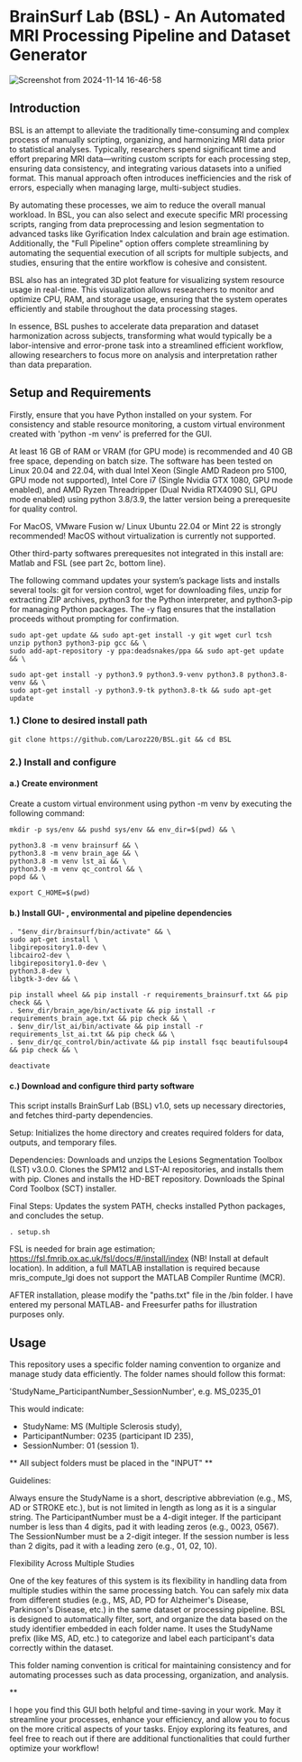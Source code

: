 # BrainSurf Lab (BSL) - An Automated MRI Processing Pipeline and Dataset Generator

![Screenshot from 2024-11-14 16-46-58](https://github.com/user-attachments/assets/f366e0ec-35f2-44bf-a42a-651992c0188a)

## Introduction
BSL is an attempt to alleviate the traditionally time-consuming and complex process of manually scripting, organizing, and harmonizing MRI data prior to statistical analyses. Typically, researchers spend significant time and effort preparing MRI data—writing custom scripts for each processing step, ensuring data consistency, and integrating various datasets into a unified format. This manual approach often introduces inefficiencies and the risk of errors, especially when managing large, multi-subject studies.

By automating these processes, we aim to reduce the overall manual workload. In BSL, you can also select and execute specific MRI processing scripts, ranging from data preprocessing and lesion segmentation to advanced tasks like Gyrification Index calculation and brain age estimation. Additionally, the "Full Pipeline" option offers complete streamlining by automating the sequential execution of all scripts for multiple subjects, and studies, ensuring that the entire workflow is cohesive and consistent.

BSL also has an integrated 3D plot feature for visualizing system resource usage in real-time. This visualization allows researchers to monitor and optimize CPU, RAM, and storage usage, ensuring that the system operates efficiently and stabile throughout the data processing stages.

In essence, BSL pushes to accelerate data preparation and dataset harmonization across subjects, transforming what would typically be a labor-intensive and error-prone task into a streamlined efficient workflow, allowing researchers to focus more on analysis and interpretation rather than data preparation.

## Setup and Requirements
Firstly, ensure that you have Python installed on your system. For consistency and stable resource monitoring, a custom virtual environment created with 'python -m venv' is preferred for the GUI.

At least 16 GB of RAM or VRAM (for GPU mode) is recommended and 40 GB free space, depending on batch size. The software has been tested on Linux 20.04 and 22.04, with dual Intel Xeon (Single AMD Radeon pro 5100, GPU mode not supported), Intel Core i7 (Single Nvidia GTX 1080, GPU mode enabled), and AMD Ryzen Threadripper (Dual Nvidia RTX4090 SLI, GPU mode enabled) using python 3.8/3.9, the latter version being a prerequesite for quality control. 

For MacOS, VMware Fusion w/ Linux Ubuntu 22.04 or Mint 22 is strongly recommended! MacOS without virtualization is currently not supported. 

Other third-party softwares prerequesites not integrated in this install are: Matlab and FSL (see part 2c, bottom line).

The following command updates your system’s package lists and installs several tools: git for version control, wget for downloading files, unzip for extracting ZIP archives, python3 for the Python interpreter, and python3-pip for managing Python packages. The -y flag ensures that the installation proceeds without prompting for confirmation.

```
sudo apt-get update && sudo apt-get install -y git wget curl tcsh unzip python3 python3-pip gcc && \
sudo add-apt-repository -y ppa:deadsnakes/ppa && sudo apt-get update && \

sudo apt-get install -y python3.9 python3.9-venv python3.8 python3.8-venv && \
sudo apt-get install -y python3.9-tk python3.8-tk && sudo apt-get update
```

### 1.) Clone to desired install path
```
git clone https://github.com/Laroz220/BSL.git && cd BSL
```
### 2.) Install and configure

#### a.) Create environment
Create a custom virtual environment using python -m venv by executing the following command:
```
mkdir -p sys/env && pushd sys/env && env_dir=$(pwd) && \

python3.8 -m venv brainsurf && \
python3.8 -m venv brain_age && \
python3.8 -m venv lst_ai && \
python3.9 -m venv qc_control && \
popd && \

export C_HOME=$(pwd)
```

#### b.) Install GUI- , environmental and pipeline dependencies
```
. "$env_dir/brainsurf/bin/activate" && \
sudo apt-get install \
libgirepository1.0-dev \
libcairo2-dev \
libgirepository1.0-dev \
python3.8-dev \
libgtk-3-dev && \

pip install wheel && pip install -r requirements_brainsurf.txt && pip check && \
. $env_dir/brain_age/bin/activate && pip install -r requirements_brain_age.txt && pip check && \
. $env_dir/lst_ai/bin/activate && pip install -r requirements_lst_ai.txt && pip check && \
. $env_dir/qc_control/bin/activate && pip install fsqc beautifulsoup4 && pip check && \

deactivate
```

#### c.) Download and configure third party software
This script installs BrainSurf Lab (BSL) v1.0, sets up necessary directories, and fetches third-party dependencies.

Setup: Initializes the home directory and creates required folders for data, outputs, and temporary files.

Dependencies:
Downloads and unzips the Lesions Segmentation Toolbox (LST) v3.0.0.
Clones the SPM12 and LST-AI repositories, and installs them with pip.
Clones and installs the HD-BET repository.
Downloads the Spinal Cord Toolbox (SCT) installer.

Final Steps: Updates the system PATH, checks installed Python packages, and concludes the setup.

```
. setup.sh
```

FSL is needed for brain age estimation; https://fsl.fmrib.ox.ac.uk/fsl/docs/#/install/index (NB! Install at default location). In addition, a full MATLAB installation is required because mris_compute_lgi does not support the MATLAB Compiler Runtime (MCR).

AFTER installation, please modify the "paths.txt" file in the /bin folder. I have entered my personal MATLAB- and Freesurfer paths for illustration purposes only.

## Usage

This repository uses a specific folder naming convention to organize and manage study data efficiently. The folder names should follow this format:

'StudyName_ParticipantNumber_SessionNumber', e.g. MS_0235_01

This would indicate:

- StudyName: MS (Multiple Sclerosis study),
- ParticipantNumber: 0235 (participant ID 235),
- SessionNumber: 01 (session 1).

** All subject folders must be placed in the "INPUT" ** 

Guidelines:

Always ensure the StudyName is a short, descriptive abbreviation (e.g., MS, AD or STROKE etc.), but is not limited in length as long as it is a singular string. 
The ParticipantNumber must be a 4-digit integer. If the participant number is less than 4 digits, pad it with leading zeros (e.g., 0023, 0567).
The SessionNumber must be a 2-digit integer. If the session number is less than 2 digits, pad it with a leading zero (e.g., 01, 02, 10).

Flexibility Across Multiple Studies

One of the key features of this system is its flexibility in handling data from multiple studies within the same processing batch. You can safely mix data from different studies (e.g., MS, AD, PD for Alzheimer's Disease, Parkinson's Disease, etc.) in the same dataset or processing pipeline. BSL is designed to automatically filter, sort, and organize the data based on the study identifier embedded in each folder name. It uses the StudyName prefix (like MS, AD, etc.) to categorize and label each participant's data correctly within the dataset.

This folder naming convention is critical for maintaining consistency and for automating processes such as data processing, organization, and analysis.

**

I hope you find this GUI both helpful and time-saving in your work. May it streamline your processes, enhance your efficiency, and allow you to focus on the more critical aspects of your tasks. Enjoy exploring its features, and feel free to reach out if there are additional functionalities that could further optimize your workflow!
